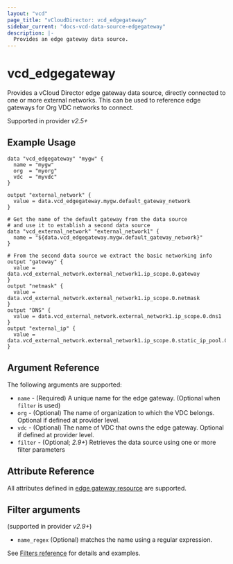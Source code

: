 ```yaml
---
layout: "vcd"
page_title: "vCloudDirector: vcd_edgegateway"
sidebar_current: "docs-vcd-data-source-edgegateway"
description: |-
  Provides an edge gateway data source.
---
```


# vcd\_edgegateway

Provides a vCloud Director edge gateway data source, directly connected to one or more external networks. This can be used to reference
edge gateways for Org VDC networks to connect.

Supported in provider *v2.5+*

## Example Usage

```hcl
data "vcd_edgegateway" "mygw" {
  name = "mygw"
  org  = "myorg"
  vdc  = "myvdc"
}

output "external_network" {
  value = data.vcd_edgegateway.mygw.default_gateway_network
}

# Get the name of the default gateway from the data source
# and use it to establish a second data source
data "vcd_external_network" "external_network1" {
  name = "${data.vcd_edgegateway.mygw.default_gateway_network}"
}

# From the second data source we extract the basic networking info
output "gateway" {
  value = data.vcd_external_network.external_network1.ip_scope.0.gateway
}
output "netmask" {
  value = data.vcd_external_network.external_network1.ip_scope.0.netmask
}
output "DNS" {
  value = data.vcd_external_network.external_network1.ip_scope.0.dns1
}
output "external_ip" {
  value = data.vcd_external_network.external_network1.ip_scope.0.static_ip_pool.0.start_address
}
```

## Argument Reference

The following arguments are supported:

* `name` - (Required) A unique name for the edge gateway. (Optional when `filter` is used)
* `org` - (Optional) The name of organization to which the VDC belongs. Optional if defined at provider level.
* `vdc` - (Optional) The name of VDC that owns the edge gateway. Optional if defined at provider level. 
* `filter` - (Optional; *2.9+*) Retrieves the data source using one or more filter parameters

## Attribute Reference

All attributes defined in [edge gateway resource](/docs/providers/vcd/r/edgegateway.html#attribute-reference) are supported.

## Filter arguments

(supported in provider *v2.9+*)

* `name_regex` (Optional) matches the name using a regular expression.

See [Filters reference](/docs/providers/vcd/guides/data_source_filters.html) for details and examples.


